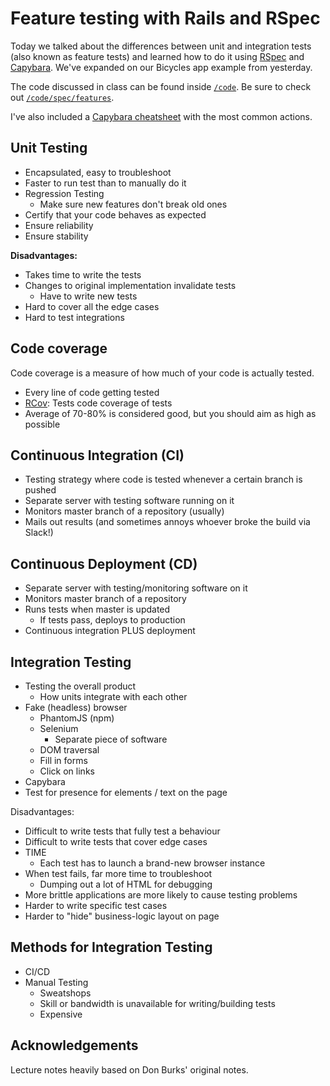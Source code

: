 # Feature testing with Rails and RSpec

Today we talked about the differences between unit and integration tests (also known as feature tests) and learned how to do it using [RSpec](https://relishapp.com/rspec/rspec-rails/docs) and [Capybara](http://cheatrags.com/capybara). We've expanded on our Bicycles app example from yesterday.

The code discussed in class can be found inside [`/code`](code). Be sure to check out [`/code/spec/features`](code/spec/features).

I've also included a [Capybara cheatsheet](capybara_cheatsheet.md) with the most common actions.

## Unit Testing

- Encapsulated, easy to troubleshoot
- Faster to run test than to manually do it
- Regression Testing
  - Make sure new features don't break old ones
- Certify that your code behaves as expected
- Ensure reliability
- Ensure stability

**Disadvantages:**

- Takes time to write the tests
- Changes to original implementation invalidate tests
  - Have to write new tests
- Hard to cover all the edge cases
- Hard to test integrations

## Code coverage

Code coverage is a measure of how much of your code is actually tested.

- Every line of code getting tested
- [RCov](https://github.com/relevance/rcov): Tests code coverage of tests
- Average of 70-80% is considered good, but you should aim as high as possible

## Continuous Integration (CI)

- Testing strategy where code is tested whenever a certain branch is pushed
- Separate server with testing software running on it
- Monitors master branch of a repository (usually)
- Mails out results (and sometimes annoys whoever broke the build via Slack!)

## Continuous Deployment (CD)

- Separate server with testing/monitoring software on it
- Monitors master branch of a repository
- Runs tests when master is updated
  - If tests pass, deploys to production
- Continuous integration PLUS deployment

## Integration Testing

- Testing the overall product
  - How units integrate with each other
- Fake (headless) browser
  - PhantomJS (npm)
  - Selenium
    - Separate piece of software
  - DOM traversal
  - Fill in forms
  - Click on links
- Capybara
- Test for presence for elements / text on the page

Disadvantages:

- Difficult to write tests that fully test a behaviour
- Difficult to write tests that cover edge cases
- TIME
  - Each test has to launch a brand-new browser instance
- When test fails, far more time to troubleshoot
  - Dumping out a lot of HTML for debugging
- More brittle applications are more likely to cause testing problems
- Harder to write specific test cases
- Harder to "hide" business-logic layout on page

## Methods for Integration Testing

- CI/CD
- Manual Testing
  - Sweatshops
  - Skill or bandwidth is unavailable for writing/building tests
  - Expensive

## Acknowledgements

Lecture notes heavily based on Don Burks' original notes.
